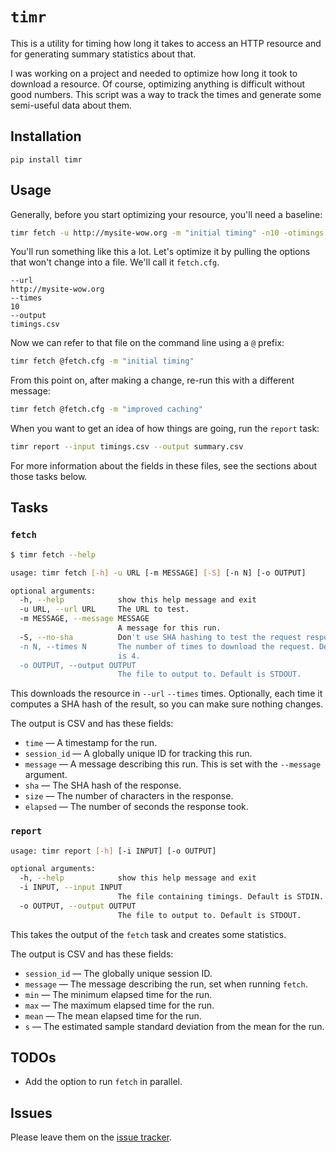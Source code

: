 
# `timr`

This is a utility for timing how long it takes to access an HTTP resource and
for generating summary statistics about that.

I was working on a project and needed to optimize how long it took to download
a resource. Of course, optimizing anything is difficult without good numbers.
This script was a way to track the times and generate some semi-useful data
about them.

## Installation

    pip install timr

## Usage

Generally, before you start optimizing your resource, you'll need a baseline:

```bash
timr fetch -u http://mysite-wow.org -m "initial timing" -n10 -otimings.csv
```

You'll run something like this a lot. Let's optimize it by pulling the options
that won't change into a file. We'll call it `fetch.cfg`.

    --url
    http://mysite-wow.org
    --times
    10
    --output
    timings.csv

Now we can refer to that file on the command line using a `@` prefix:

```bash
timr fetch @fetch.cfg -m "initial timing"
```

From this point on, after making a change, re-run this with a different
message:

```bash
timr fetch @fetch.cfg -m "improved caching"
```

When you want to get an idea of how things are going, run the `report` task:

```bash
timr report --input timings.csv --output summary.csv
```

For more information about the fields in these files, see the sections about
those tasks below.

## Tasks

### `fetch`

```bash
$ timr fetch --help

usage: timr fetch [-h] -u URL [-m MESSAGE] [-S] [-n N] [-o OUTPUT]

optional arguments:
  -h, --help            show this help message and exit
  -u URL, --url URL     The URL to test.
  -m MESSAGE, --message MESSAGE
                        A message for this run.
  -S, --no-sha          Don't use SHA hashing to test the request response.
  -n N, --times N       The number of times to download the request. Default
                        is 4.
  -o OUTPUT, --output OUTPUT
                        The file to output to. Default is STDOUT.
```

This downloads the resource in `--url` `--times` times. Optionally, each time
it computes a SHA hash of the result, so you can make sure nothing changes.

The output is CSV and has these fields:

* `time` — A timestamp for the run.
* `session_id` — A globally unique ID for tracking this run.
* `message` — A message describing this run. This is set with the `--message`
  argument.
* `sha` — The SHA hash of the response.
* `size` — The number of characters in the response.
* `elapsed` — The number of seconds the response took.

### `report`

```bash
usage: timr report [-h] [-i INPUT] [-o OUTPUT]

optional arguments:
  -h, --help            show this help message and exit
  -i INPUT, --input INPUT
                        The file containing timings. Default is STDIN.
  -o OUTPUT, --output OUTPUT
                        The file to output to. Default is STDOUT.
```

This takes the output of the `fetch` task and creates some statistics.

The output is CSV and has these fields:

* `session_id` — The globally unique session ID.
* `message` — The message describing the run, set when running `fetch`.
* `min` — The minimum elapsed time for the run.
* `max` — The maximum elapsed time for the run.
* `mean` — The mean elapsed time for the run.
* `s` — The estimated sample standard deviation from the mean for the run.

## TODOs

* Add the option to run `fetch` in parallel.

## Issues

Please leave them on the [issue tracker](https://github.com/erochest/timr).


